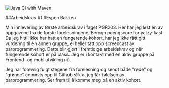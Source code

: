 ![Java CI with Maven](https://github.com/espenbakken/yatzy/workflows/Java%20CI%20with%20Maven/badge.svg)

##Arbeidskrav #1
#Espen Bakken

Min innlevering av første arbeidskrav i faget PGR203. Her har jeg løst en av oppgavene fra de første forelesningene,
Beregn poengscore for yatzy-kast. Da jeg hittil ikke har hatt en fungerende kohort, har jeg ikke fått gitt vurdering til 
en annen gruppe, ei heller tatt opp screencast av parprogrammering. Dette blir gjort i fremtidige arbeidskrav og når 
fungerende kohort er på plass. Jeg er i kontakt med en aktiv gruppe på Frontend- og mobilutvikling nå. 

Jeg har forøvrig fulgt stegene fra forelesning og sendt både "røde" og "grønne" commits opp til Github slik at jeg
får følelsen av parprogrammering. Ser frem til å komme meg på en aktiv kohort. 

